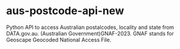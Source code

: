 # aus-postcode-api-new
Python API to access Australian postalcodes, locality and state from DATA.gov.au.  (Australian Government)GNAF-2023. GNAF stands for Geoscape Geocoded National Access File.
